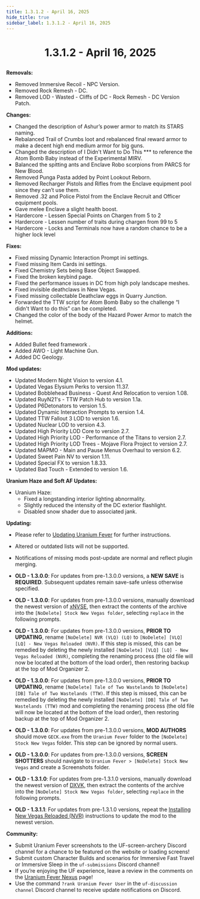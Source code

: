 ```yaml
---
title: 1.3.1.2 - April 16, 2025
hide_title: true
sidebar_label: 1.3.1.2 - April 16, 2025
---
```


# <p align="center"> 1.3.1.2 - April 16, 2025 </p>

**Removals:**
- Removed Immersive Recoil - NPC Version.
- Removed Rock Remesh - DC.
- Removed LOD - Wasted - Cliffs of DC - Rock Remesh - DC Version Patch.

**Changes:**
- Changed the description of Ashur’s power armor to match its STARS naming.
- Rebalanced Trail of Crumbs loot and rebalanced final reward armor to make a decent high end medium armor for big guns.
- Changed the description of I Didn't Want to Do This *** to reference the Atom Bomb Baby instead of the Experimental MIRV.
- Balanced the spitting ants and Enclave Robo scorpions from PARCS for New Blood.
- Removed Punga Pasta added by Point Lookout Reborn.
- Removed Recharger Pistols and Rifles from the Enclave equipment pool since they can’t use them.
- Removed .32 and Police Pistol from the Enclave Recruit and Officer equipment pools.
- Gave melee Enclave a slight health boost.
- Hardercore - Lessen Special Points on Chargen from 5 to 2
- Hardercore - Lessen number of traits during chargen from 99 to 5
- Hardercore - Locks and Terminals now have a random chance to be a higher lock level
  
**Fixes:**
- Fixed missing Dynamic Interaction Prompt ini settings.
- Fixed missing Item Cards ini settings.
- Fixed Chemistry Sets being Base Object Swapped.
- Fixed the broken keybind page.
- Fixed the performance issues in DC from high poly landscape meshes.
- Fixed invisible deathclaws in New Vegas.
- Fixed missing collectable Deathclaw eggs in Quarry Junction.
- Forwarded the TTW script for Atom Bomb Baby so the challenge “I didn't Want to do this” can be completed.
- Changed the color of the body of the Hazard Power Armor to match the helmet.
  
**Additions:**
- Added Bullet feed framework .
- Added AWO - Light Machine Gun.
- Added DC Geology.

**Mod updates:**
- Updated Modern Night Vision to version 4.1.
- Updated Vegas Elysium Perks to version 11.37.
- Updated Bobblehead Business - Quest And Relocation to version 1.08.
- Updated RuyN21's - TTW Patch Hub to version  1.1a.
- Updated P6Detonators to version  1.5.
- Updated Dynamic Interaction Prompts to version 1.4.
- Updated TTW Fallout 3 LOD to version 1.6.
- Updated Nuclear LOD to version 4.3.
- Updated High Priority LOD Core to version 2.7.
- Updated High Priority LOD - Performance of the Titans to version 2.7.
- Updated High Priority LOD Trees - Mojave Flora Project to version 2.7.
- Updated MAPMO - Main and Pause Menus Overhaul to version 6.2.
- Updated Sweet Pain NV to version 1.11.
- Updated Special FX to version 1.8.33.
- Updated Bad Touch - Extended to version 1.6.


**Uranium Haze and Soft AF Updates:**
- Uranium Haze:
  - Fixed a longstanding interior lighting abnormality.
  - Slightly reduced the intensity of the DC exterior flashlight.
  - Disabled snow shader due to associated jank.

**Updating:**
- Please refer to [Updating Uranium Fever](https://uraniumfever.net/docs/updating/) for further instructions.
- Altered or outdated lists will not be supported.
- Notifications of missing mods post-update are normal and reflect plugin merging.

- **OLD - 1.3.0.0**: For updates from pre-1.3.0.0 versions, a **NEW SAVE** is **REQUIRED**. Subsequent updates remain save-safe unless otherwise specified.
- **OLD - 1.3.0.0**: For updates from pre-1.3.0.0 versions, manually download the newest version of [xNVSE](https://www.nexusmods.com/newvegas/mods/67883?tab=files&file_id=1000145145&nmm=1), then extract the contents of the archive into the `[NoDelete] Stock New Vegas folder`, selecting `replace` in the following prompts.
- **OLD - 1.3.0.0**: For updates from pre-1.3.0.0 versions, **PRIOR TO UPDATING**, rename `[NoDelete] NVR (VLQ) (LQ)` to `[NoDelete] [VLQ] [LQ] - New Vegas Reloaded (NVR)`. If this step is missed, this can be remedied by deleting the newly installed `[NoDelete] [VLQ] [LQ] - New Vegas Reloaded (NVR)`, completing the renaming process (the old file will now be located at the bottom of the load order), then restoring backup at the top of Mod Organizer 2.
- **OLD - 1.3.0.0**: For updates from pre-1.3.0.0 versions, **PRIOR TO UPDATING**, rename `[NoDelete] Tale of Two Wastelands` to `[NoDelete] [DB] Tale of Two Wastelands (TTW)`. If this step is missed, this can be remedied by deleting the newly installed `[NoDelete] [DB] Tale of Two Wastelands (TTW)` mod and completing the renaming process (the old file will now be located at the bottom of the load order), then restoring backup at the top of Mod Organizer 2.
- **OLD - 1.3.0.0**: For updates from pre-1.3.0.0 versions, **MOD AUTHORS** should move `GECK.exe` from the `Uranium Fever` folder to the `[NoDelete] Stock New Vegas` folder. This step can be ignored by normal users.
- **OLD - 1.3.0.0**: For updates from pre-1.3.0.0 versions, **SCREEN SHOTTERS** should navigate to `Uranium Fever > [NoDelete] Stock New Vegas` and create a Screenshots folder.
- **OLD - 1.3.1.0**: For updates from pre-1.3.1.0 versions, manually download the newest version of [DXVK](https://www.nexusmods.com/newvegas/mods/79299?tab=files&file_id=1000149635), then extract the contents of the archive into the `[NoDelete] Stock New Vegas folder`, selecting `replace` in the following prompts.
- **OLD - 1.3.1.1**: For updates from pre-1.3.1.0 versions, repeat the [Installing New Vegas Reloaded (NVR)](https://uraniumfever.net/docs/setupinstructions/#-installing-new-vegas-reloaded-nvr-) instructions to update the mod to the newest version. 

 **Community:**
- Submit Uranium Fever screenshots to the UF-screen-archery Discord channel for a chance to be featured on the website or loading screens!
- Submit custom Character Builds and scenarios for Immersive Fast Travel or Immersive Sleep in the `uf-submissions` Discord channel!
- If you’re enjoying the UF experience, leave a review in the comments on the [Uranium Fever Nexus](https://www.nexusmods.com/newvegas/mods/89815?tab=posts&BH=3) page!
- Use the command `?rank Uranium Fever User` in the `uf-discussion channel` Discord channel to receive update notifications on Discord.
